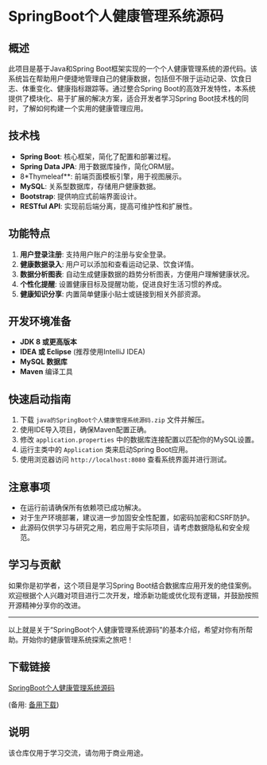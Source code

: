 # SpringBoot个人健康管理系统源码

## 概述

此项目是基于Java和Spring Boot框架实现的一个个人健康管理系统的源代码。该系统旨在帮助用户便捷地管理自己的健康数据，包括但不限于运动记录、饮食日志、体重变化、健康指标跟踪等。通过整合Spring Boot的高效开发特性，本系统提供了模块化、易于扩展的解决方案，适合开发者学习Spring Boot技术栈的同时，了解如何构建一个实用的健康管理应用。

## 技术栈

- **Spring Boot**: 核心框架，简化了配置和部署过程。
- **Spring Data JPA**: 用于数据库操作，简化ORM层。
- 8*Thymeleaf**: 前端页面模板引擎，用于视图展示。
- **MySQL**: 关系型数据库，存储用户健康数据。
- **Bootstrap**: 提供响应式前端界面设计。
- **RESTful API**: 实现前后端分离，提高可维护性和扩展性。

## 功能特点

1. **用户登录注册**: 支持用户账户的注册与安全登录。
2. **健康数据录入**: 用户可以添加和查看运动记录、饮食详情。
3. **数据分析图表**: 自动生成健康数据的趋势分析图表，方便用户理解健康状况。
4. **个性化提醒**: 设置健康目标及提醒功能，促进良好生活习惯的养成。
5. **健康知识分享**: 内置简单健康小贴士或链接到相关外部资源。

## 开发环境准备

- **JDK 8 或更高版本**
- **IDEA 或 Eclipse** (推荐使用IntelliJ IDEA)
- **MySQL 数据库**
- **Maven** 编译工具

## 快速启动指南

1. 下载 `java的SpringBoot个人健康管理系统源码.zip` 文件并解压。
2. 使用IDE导入项目，确保Maven配置正确。
3. 修改 `application.properties` 中的数据库连接配置以匹配你的MySQL设置。
4. 运行主类中的 `Application` 类来启动Spring Boot应用。
5. 使用浏览器访问 `http://localhost:8080` 查看系统界面并进行测试。

## 注意事项

- 在运行前请确保所有依赖项已成功解决。
- 对于生产环境部署，建议进一步加固安全性配置，如密码加密和CSRF防护。
- 此源码仅供学习与研究之用，若应用于实际项目，请考虑数据隐私和安全规范。

## 学习与贡献

如果你是初学者，这个项目是学习Spring Boot结合数据库应用开发的绝佳案例。欢迎根据个人兴趣对项目进行二次开发，增添新功能或优化现有逻辑，并鼓励按照开源精神分享你的改进。

---

以上就是关于“SpringBoot个人健康管理系统源码”的基本介绍，希望对你有所帮助。开始你的健康管理系统探索之旅吧！

## 下载链接
[SpringBoot个人健康管理系统源码](https://pan.quark.cn/s/4c0f1fe07daf) 

(备用: [备用下载](https://pan.baidu.com/s/1XsZtSh_LFGvilfTu-Yp1QQ?pwd=1234))

## 说明

该仓库仅用于学习交流，请勿用于商业用途。
